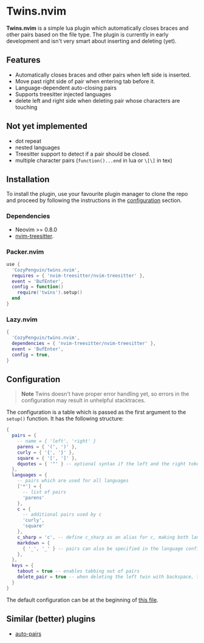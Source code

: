 # Twins.nvim

**Twins.nvim** is a simple lua plugin which automatically closes braces and other pairs based on the file type.
The plugin is currently in early development and isn't very smart about inserting and deleting (yet).

## Features

- Automatically closes braces and other pairs when left side is inserted.
- Move past right side of pair when entering tab before it.
- Language-dependent auto-closing pairs
- Supports treesitter injected languages
- delete left and right side when deleting pair whose characters are touching

## Not yet implemented

- dot repeat
- nested languages
- Treesitter support to detect if a pair should be closed.
- multiple character pairs (`function()...end` in lua or `\[\]` in tex)

## Installation

To install the plugin, use your favourite plugin manager to clone the repo
and proceed by following the instructions in the [configuration](#Configuration) section.

### Dependencies

- Neovim >= 0.8.0
- [nvim-treesitter](https://github.com/nvim-treesitter/nvim-treesitter/).

### Packer.nvim
```lua
use {
  'CozyPenguin/twins.nvim',
  requires = { 'nvim-treesitter/nvim-treesitter' },
  event = 'BufEnter',
  config = function()
    require('twins').setup()
  end
}
```

### Lazy.nvim
```lua
{
  'CozyPenguin/twins.nvim',
  dependencies = { 'nvim-treesitter/nvim-treesitter' },
  event = 'BufEnter',
  config = true,
}
```

## Configuration

> **Note** Twins doesn't have proper error handling yet, so errors in the configuration may result in unhelpful stacktraces.

The configuration is a table which is passed as the first argument to the `setup()` function.
It has the following structure:
```lua
{
  pairs = {
    -- name = { 'left', 'right' }
    parens = { '(', ')' },
    curly = { '{', '}' },
    square = { '[', ']' },
    dquotes = { '"' } -- optional syntax if the left and the right tokens are the same
  },
  languages = {
    -- pairs which are used for all languages
    ['*'] = {
      -- list of pairs
      'parens'
    },
    c = {
      -- additional pairs used by c
      'curly',
      'square'
    },
    c_sharp = 'c', -- define c_sharp as an alias for c, making both languages use the same pairs
    markdown = {
      { '_', '_' } -- pairs can also be specified in the language configuration
    },
  },
  keys = {
    tabout = true -- enables tabbing out of pairs
    delete_pair = true -- when deleting the left twin with backspace, the right one will be deleted as well if it is to the right of the cursor
  }
}
```

The default configuration can be at the beginning of [this file](./lua/twins/init.lua).

## Similar (better) plugins

- [auto-pairs](https://github.com/jiangmiao/auto-pairs)
